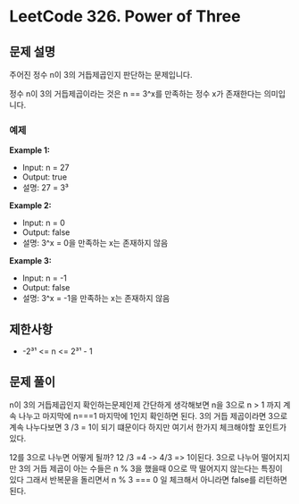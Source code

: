 # LeetCode 326. Power of Three

## 문제 설명

주어진 정수 n이 3의 거듭제곱인지 판단하는 문제입니다.

정수 n이 3의 거듭제곱이라는 것은 n == 3^x를 만족하는 정수 x가 존재한다는 의미입니다.

### 예제

**Example 1:**

- Input: n = 27
- Output: true
- 설명: 27 = 3³

**Example 2:**

- Input: n = 0
- Output: false
- 설명: 3^x = 0을 만족하는 x는 존재하지 않음

**Example 3:**

- Input: n = -1
- Output: false
- 설명: 3^x = -1을 만족하는 x는 존재하지 않음

## 제한사항

- -2³¹ <= n <= 2³¹ - 1

## 문제 풀이

n이 3의 거듭제곱인지 확인하는문제인제 간단하게 생각해보면
n을 3으로 n > 1 까지 계속 나누고 마지막에 n===1 마지막에 1인지 확인하면 된다.
3의 거듭 제곱이라면 3으로 계속 나누다보면 3 /3 = 1이 되기 떄문이다
하지만 여기서 한가지 체크해야할 포인트가 있다.

12를 3으로 나누면 어떻게 될까? 12 /3 =4 -> 4/3 => 1이된다.
3으로 나누어 떨어지지만 3의 거듭 제곱이 아는 수들은 n % 3을 했을때 0으로 딱 떨어지지 않는다는 특징이 있다
그래서 반복문을 돌리면서 n % 3 === 0 일 체크해서 아니라면 false를 리턴하면 된다.
